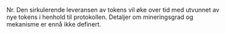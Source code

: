 Nr. Den sirkulerende leveransen av tokens vil øke over tid med utvunnet av nye tokens i henhold til protokollen. Detaljer om mineringsgrad og mekanisme er ennå ikke definert.